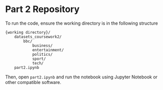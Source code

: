 # Part 2 Repository

To run the code, ensure the working directory is in the following structure

```
{working directory}/
    datasets_coursework2/
        bbc/
            business/
            entertainment/
            politics/
            sport/
            tech/
    part2.ipynb
```

Then, open `part2.ipynb` and run the notebook using Jupyter Notebook or other compatible software.
